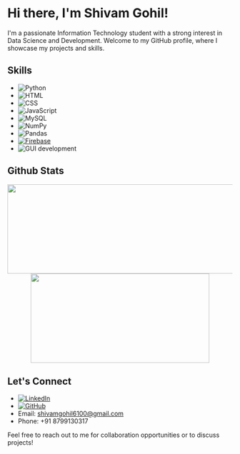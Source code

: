 
  
# Hi there, I'm Shivam Gohil! 

I'm a passionate Information Technology student with a strong interest in Data Science and Development. Welcome to my GitHub profile, where I showcase my projects and skills.

## Skills

- ![Python](https://img.shields.io/badge/-Python-3776AB?style=flat-square&logo=python&logoColor=white)
- ![HTML](https://img.shields.io/badge/-HTML-E34F26?style=flat-square&logo=html5&logoColor=white)
- ![CSS](https://img.shields.io/badge/-CSS-1572B6?style=flat-square&logo=css3&logoColor=white)
- ![JavaScript](https://img.shields.io/badge/-JavaScript-F7DF1E?style=flat-square&logo=javascript&logoColor=black)
- ![MySQL](https://img.shields.io/badge/-MySQL-4479A1?style=flat-square&logo=mysql&logoColor=white)
- ![NumPy](https://img.shields.io/badge/-NumPy-013243?style=flat-square&logo=numpy&logoColor=white)
- ![Pandas](https://img.shields.io/badge/-Pandas-150458?style=flat-square&logo=pandas&logoColor=white)
- [![Firebase](https://img.shields.io/badge/-Firebase-FFCA28?logo=firebase&logoColor=black)](https://firebase.google.com/)
- ![GUI development](https://img.shields.io/badge/-GUI%20development-75AADB?style=flat-square)



## Github Stats


<p align="center">
  <img width="600" height="200" src="https://github-readme-stats.vercel.app/api?username=Sshivam0395&show_icons=true&theme=vision-friendly-dark">
  <img width="400" height="200" src="https://github-readme-stats.vercel.app/api/top-langs/?username=Sshivam0395&size_weight=0.0005&count_weight=0.3&layout=compact&theme=vision-friendly-dark">
</p>


## Let's Connect

- [![LinkedIn](https://img.shields.io/badge/-LinkedIn-0077B5?style=flat-square&logo=linkedin&logoColor=white)](https://www.linkedin.com/in/shivam-g-966b66201?utm_source=share&utm_campaign=share_via&utm_content=profile&utm_medium=ios_app )
- [![GitHub](https://img.shields.io/badge/-GitHub-181717?style=flat-square&logo=github)](https://github.com/Sshivam0395)
- Email: shivamgohil6100@gmail.com
- Phone: +91 8799130317

Feel free to reach out to me for collaboration opportunities or to discuss projects!

<div id="header" align="center">
  <img src="https://komarev.com/ghpvc/?username=Sshivam0395&style=for-the-badge&color=orange" alt=""/>
</div>
